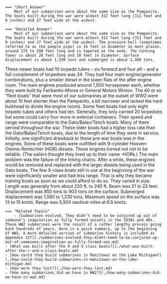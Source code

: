 
    === "Short Answer"
        Most of our submarines were about the same size as the Pampanito. The boats built during the war were almost 312 feet long (311 feet and 9 inches) and 27 feet wide at the widest.

    === "Detailed Answer"
        Most of our submarines were about the same size as the Pampanito. The boats built during the war were almost 312 feet long (311 feet and 9 inches) and 27 feet wide at the widest. The pressure hull (sometimes referred to as the people pipe) is 16 feet in diameter in most places, around 275 to 280 feet long and is tapered at the ends. The Conning Tower is about 20 feet long and 10 feet in diameter. Surface displacement is about 1,550 tons and submerged is about 2,400 tons.
These newer boats had 10 torpedo tubes – six forward and four aft – and a full complement of torpedoes was 24.
They had four main engine/generator combinations, plus a smaller diesel in the lower flats of the after engine room. The main engines produced around 1,500 horsepower each, whether they were built by Fairbanks-Morse or General Motors Winton.
The 40 or so “fleet boats” that were most of our submarines at the outset of WW2 were about 10 feet shorter than the Pampanito, a bit narrower and lacked the hard bulkhead to divide the engine rooms.
Some fleet boats had only eight torpedo tubes and others had ten. Generally, they only carried 20 torpedoes but some could carry four more in external containers. Their speed and range were comparable to the Gato/Balao/Tench boats. Many of them served throughout the war. These older boats had a higher loss rate than the Gato/Balao/Tench boats, due to the length of time they were in service.
Initially, one significant drawback to these pre-war boats was in the engines. Some of these boats were outfitted with 9-cylinder Hooven-Owens-Rentschler (HOR) diesels. These engines turned out not to be reliable. (The sailors thought they lived up to their name –HORs.) The main problem was the failure of the timing chains. After a while, these engines would be removed and replaced with the larger diesels being used in the Gato boats.
The few S-class boats still in use at the beginning of the war were significantly smaller and had less range. That is why they became training boats as soon as we could afford to do so. They varied in size. Length was generally from about 220 ft. to 240 ft. Beam was 21 to 22 feet. Displacement was 850 tons to 903 tons on the surface. Submerged displacement was 1,060 to 1,230 tons. Maximum speed on the surface was 13 to 15 knots. Range was 5,500 nautical miles at 6.5 knots.

    === "Related Topics"
        - [Submarines evolved. They didn’t need to be conjured up out of someone’s imagination as fully formed vessels in the 1930s and 40s. These WW2 submarines were the result of a rather lengthy process going back hundreds of years. Here is a quick summary, up to the beginning of WW2. A more detailed version of submarine history is included as Appendix 13?](./submarines-evolved-they-didnt-need-to-be-conjured-up-out-of-someones-imagination-as-fully-formed-ves.md)
    - [What was built after the R and S class boats?](./what-was-built-after-the-r-and-s-class-boats.md)
    - [How could they build submarines in Manitowoc on the Lake Michigan?](./how-could-they-build-submarines-in-manitowoc-on-the-lake-michigan.md)
    - [How were they lost?](./how-were-they-lost.md)
    - [How many submarines did we have in WW2?](./how-many-submarines-did-we-have-in-ww2.md)
